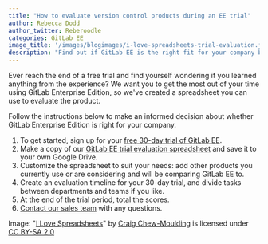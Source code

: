 ```yaml
---
title: "How to evaluate version control products during an EE trial"
author: Rebecca Dodd
author_twitter: Reberoodle
categories: GitLab EE
image_title: '/images/blogimages/i-love-spreadsheets-trial-evaluation.jpg'
description: "Find out if GitLab EE is the right fit for your company by evaluating your free trial with our handy spreadsheet"
---
```


Ever reach the end of a free trial and find yourself wondering if you learned anything from the experience? We want you to get the most out of your time using GitLab Enterprise Edition, so we've created a spreadsheet you can use to evaluate the product.

<!-- more -->

Follow the instructions below to make an informed decision about whether GitLab Enterprise Edition is right for your company.

1. To get started, sign up for your [free 30-day trial of GitLab EE](https://about.gitlab.com/free-trial/).
1. Make a copy of our [GitLab EE trial evaluation spreadsheet](https://docs.google.com/spreadsheets/d/1gUzEoiJqbkE35lCmpk8UqFP1bMfzG3SjmstFQKaVxFM/edit?usp=sharing) and save it to your own Google Drive.
1. Customize the spreadsheet to suit your needs: add other products you currently use or are considering and will be comparing GitLab EE to.
1. Create an evaluation timeline for your 30-day trial, and divide tasks between departments and teams if you like.
1. At the end of the trial period, total the scores.
1. [Contact our sales team](https://about.gitlab.com/sales/) with any questions.

Image: "[I Love Spreadsheets](https://www.flickr.com/photos/craigmoulding/8399214678/)" by [Craig Chew-Moulding](https://www.flickr.com/photos/craigmoulding/) is licensed under [CC BY-SA 2.0](https://creativecommons.org/licenses/by-sa/2.0/)
